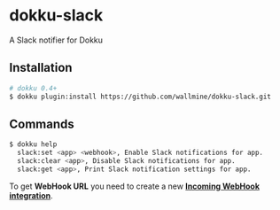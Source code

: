 # dokku-slack
A Slack notifier for Dokku

## Installation

```sh
# dokku 0.4+
$ dokku plugin:install https://github.com/wallmine/dokku-slack.git
```

## Commands

```sh
$ dokku help
  slack:set <app> <webhook>, Enable Slack notifications for app.
  slack:clear <app>, Disable Slack notifications for app.
  slack:get <app>, Print Slack notification settings for app.
```

To get **WebHook URL** you need to create a new
[**Incoming WebHook integration**](https://slack.com/services/new/incoming-webhook).
